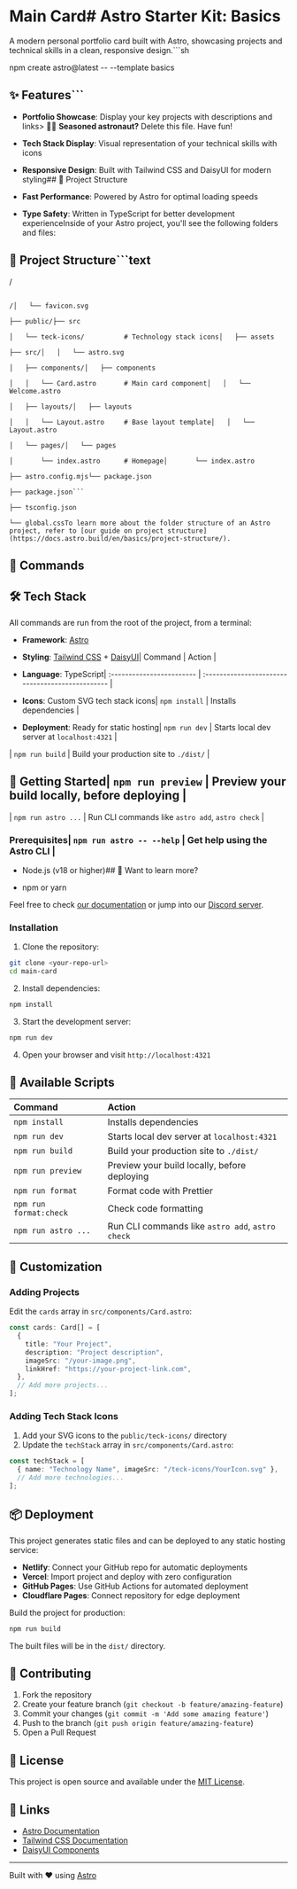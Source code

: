 # Main Card# Astro Starter Kit: Basics



A modern personal portfolio card built with Astro, showcasing projects and technical skills in a clean, responsive design.```sh

npm create astro@latest -- --template basics

## ✨ Features```



- **Portfolio Showcase**: Display your key projects with descriptions and links> 🧑‍🚀 **Seasoned astronaut?** Delete this file. Have fun!

- **Tech Stack Display**: Visual representation of your technical skills with icons

- **Responsive Design**: Built with Tailwind CSS and DaisyUI for modern styling## 🚀 Project Structure

- **Fast Performance**: Powered by Astro for optimal loading speeds

- **Type Safety**: Written in TypeScript for better development experienceInside of your Astro project, you'll see the following folders and files:



## 🚀 Project Structure```text

/

```text├── public/

/│   └── favicon.svg

├── public/├── src

│   └── teck-icons/          # Technology stack icons│   ├── assets

├── src/│   │   └── astro.svg

│   ├── components/│   ├── components

│   │   └── Card.astro       # Main card component│   │   └── Welcome.astro

│   ├── layouts/│   ├── layouts

│   │   └── Layout.astro     # Base layout template│   │   └── Layout.astro

│   └── pages/│   └── pages

│       └── index.astro      # Homepage│       └── index.astro

├── astro.config.mjs└── package.json

├── package.json```

├── tsconfig.json

└── global.cssTo learn more about the folder structure of an Astro project, refer to [our guide on project structure](https://docs.astro.build/en/basics/project-structure/).

```

## 🧞 Commands

## 🛠️ Tech Stack

All commands are run from the root of the project, from a terminal:

- **Framework**: [Astro](https://astro.build)

- **Styling**: [Tailwind CSS](https://tailwindcss.com) + [DaisyUI](https://daisyui.com)| Command                   | Action                                           |

- **Language**: TypeScript| :------------------------ | :----------------------------------------------- |

- **Icons**: Custom SVG tech stack icons| `npm install`             | Installs dependencies                            |

- **Deployment**: Ready for static hosting| `npm run dev`             | Starts local dev server at `localhost:4321`      |

| `npm run build`           | Build your production site to `./dist/`          |

## 🚀 Getting Started| `npm run preview`         | Preview your build locally, before deploying     |

| `npm run astro ...`       | Run CLI commands like `astro add`, `astro check` |

### Prerequisites| `npm run astro -- --help` | Get help using the Astro CLI                     |



- Node.js (v18 or higher)## 👀 Want to learn more?

- npm or yarn

Feel free to check [our documentation](https://docs.astro.build) or jump into our [Discord server](https://astro.build/chat).

### Installation

1. Clone the repository:
```bash
git clone <your-repo-url>
cd main-card
```

2. Install dependencies:
```bash
npm install
```

3. Start the development server:
```bash
npm run dev
```

4. Open your browser and visit `http://localhost:4321`

## 🧞 Available Scripts

| Command                   | Action                                           |
| :------------------------ | :----------------------------------------------- |
| `npm install`             | Installs dependencies                            |
| `npm run dev`             | Starts local dev server at `localhost:4321`     |
| `npm run build`           | Build your production site to `./dist/`         |
| `npm run preview`         | Preview your build locally, before deploying    |
| `npm run format`          | Format code with Prettier                       |
| `npm run format:check`    | Check code formatting                           |
| `npm run astro ...`       | Run CLI commands like `astro add`, `astro check`|

## 🎨 Customization

### Adding Projects

Edit the `cards` array in `src/components/Card.astro`:

```typescript
const cards: Card[] = [
  {
    title: "Your Project",
    description: "Project description",
    imageSrc: "/your-image.png",
    linkHref: "https://your-project-link.com",
  },
  // Add more projects...
];
```

### Adding Tech Stack Icons

1. Add your SVG icons to the `public/teck-icons/` directory
2. Update the `techStack` array in `src/components/Card.astro`:

```typescript
const techStack = [
  { name: "Technology Name", imageSrc: "/teck-icons/YourIcon.svg" },
  // Add more technologies...
];
```

## 📦 Deployment

This project generates static files and can be deployed to any static hosting service:

- **Netlify**: Connect your GitHub repo for automatic deployments
- **Vercel**: Import project and deploy with zero configuration
- **GitHub Pages**: Use GitHub Actions for automated deployment
- **Cloudflare Pages**: Connect repository for edge deployment

Build the project for production:

```bash
npm run build
```

The built files will be in the `dist/` directory.

## 🤝 Contributing

1. Fork the repository
2. Create your feature branch (`git checkout -b feature/amazing-feature`)
3. Commit your changes (`git commit -m 'Add some amazing feature'`)
4. Push to the branch (`git push origin feature/amazing-feature`)
5. Open a Pull Request

## 📄 License

This project is open source and available under the [MIT License](LICENSE).

## 🔗 Links

- [Astro Documentation](https://docs.astro.build)
- [Tailwind CSS Documentation](https://tailwindcss.com/docs)
- [DaisyUI Components](https://daisyui.com/components/)

---

Built with ❤️ using [Astro](https://astro.build)